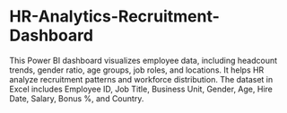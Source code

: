 # HR-Analytics-Recruitment-Dashboard
This Power BI dashboard visualizes employee data, including headcount trends, gender ratio, age groups, job roles, and locations. It helps HR analyze recruitment patterns and workforce distribution. The dataset in Excel includes Employee ID, Job Title, Business Unit, Gender, Age, Hire Date, Salary, Bonus %, and Country.
